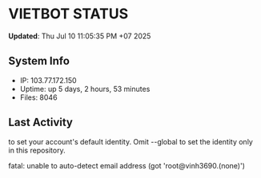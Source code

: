 # VIETBOT STATUS
**Updated**: Thu Jul 10 11:05:35 PM +07 2025

## System Info
- IP: 103.77.172.150
- Uptime: up 5 days, 2 hours, 53 minutes
- Files: 8046

## Last Activity

to set your account's default identity.
Omit --global to set the identity only in this repository.

fatal: unable to auto-detect email address (got 'root@vinh3690.(none)')
